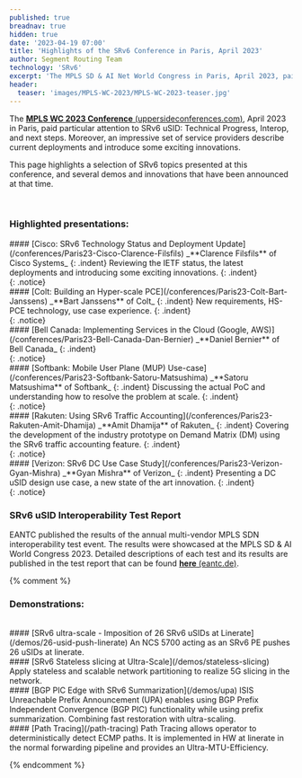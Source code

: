 ```yaml
---
published: true
breadnav: true
hidden: true
date: '2023-04-19 07:00'
title: 'Highlights of the SRv6 Conference in Paris, April 2023'
author: Segment Routing Team
technology: 'SRv6'
excerpt: 'The MPLS SD & AI Net World Congress in Paris, April 2023, paid particular attention to SRv6: Technical Progress, Interop, and next steps. Moreover, an impressive set of service providers describe current deployments and introduce some exciting innovations.'
header:
  teaser: 'images/MPLS-WC-2023/MPLS-WC-2023-teaser.jpg'
---
```

<style>
.indent {
    padding-left: 2em;
}
.notice {
    margin: 2em 0 !important;
    padding: 1em;
    /* color: #3d4144; */
    /* font-size: .75em !important; */
    /* text-indent: initial; */
    background-color: #f2f3f3;
    border-radius: 4px;
    box-shadow: 0 1px 1px rgba(189,193,196,0.25);
}
</style>

The [**MPLS WC 2023 Conference** (uppersideconferences.com)](<https://www.uppersideconferences.com/mpls-sdn-nfv/mplswc_2023_agenda_day_02.html>), April 2023 in Paris, paid particular attention to SRv6 uSID: Technical Progress, Interop, and next steps. Moreover, an impressive set of service providers describe current deployments and introduce some exciting innovations.

This page highlights a selection of SRv6 topics presented at this conference, and several demos and innovations that have been announced at that time.

<br />

### Highlighted presentations:

<div markdown="1">
#### [Cisco: SRv6 Technology Status and Deployment Update](/conferences/Paris23-Cisco-Clarence-Filsfils)
_**Clarence Filsfils** of Cisco Systems_
{: .indent}
Reviewing the IETF status, the latest deployments and introducing some exciting innovations.
{: .indent}
</div>
{: .notice}

<div markdown="1">
#### [Colt: Building an Hyper-scale PCE](/conferences/Paris23-Colt-Bart-Janssens)
_**Bart Janssens** of Colt_
{: .indent}
New requirements, HS-PCE technology, use case experience.
{: .indent}
</div>
{: .notice}

<div markdown="1">
#### [Bell Canada: Implementing Services in the Cloud (Google, AWS)](/conferences/Paris23-Bell-Canada-Dan-Bernier)
_**Daniel Bernier** of Bell Canada_
{: .indent}
</div>
{: .notice}

<div markdown="1">
#### [Softbank: Mobile User Plane (MUP) Use-case](/conferences/Paris23-Softbank-Satoru-Matsushima)
_**Satoru Matsushima** of Softbank_
{: .indent}
Discussing the actual PoC and understanding how to resolve the problem at scale.
{: .indent}
</div>
{: .notice}

<div markdown="1">
#### [Rakuten: Using SRv6 Traffic Accounting](/conferences/Paris23-Rakuten-Amit-Dhamija)
_**Amit Dhamija** of Rakuten_
{: .indent}
Covering the development of the industry prototype on Demand Matrix (DM) using the SRv6 traffic accounting feature.
{: .indent}
</div>
{: .notice}

<div markdown="1">
#### [Verizon: SRv6 DC Use Case Study](/conferences/Paris23-Verizon-Gyan-Mishra)
_**Gyan Mishra** of Verizon_
{: .indent}
Presenting a DC uSID design use case, a new state of the art innovation.
{: .indent}
</div>
{: .notice}

### SRv6 uSID Interoperability Test Report
EANTC published the results of the annual multi-vendor MPLS SDN interoperability test event. The results were showcased at the MPLS SD & AI World Congress 2023. Detailed descriptions of each test and its results are published in the test report that can be found [**here** (eantc.de)](https://eantc.de/fileadmin/eantc/downloads/events/2023/EANTC-InteropTest2023-TestReport.pdf).

{% comment %}
### Demonstrations:
<br />
#### [SRv6 ultra-scale - Imposition of 26 SRv6 uSIDs at Linerate](/demos/26-usid-push-linerate)
An NCS 5700 acting as an SRv6 PE pushes 26 uSIDs at linerate.

<br />
#### [SRv6 Stateless slicing at Ultra-Scale](/demos/stateless-slicing)
Apply stateless and scalable network partitioning to realize 5G slicing in the network.

<br />
#### [BGP PIC Edge with SRv6 Summarization](/demos/upa)
ISIS Unreachable Prefix Announcement (UPA) enables using BGP Prefix Independent Convergence (BGP PIC) functionality while using prefix summarization. Combining fast restoration with ultra-scaling.

<br />
#### [Path Tracing](/path-tracing)
Path Tracing allows operator to deterministically detect ECMP paths. It is implemented in HW at linerate in the normal forwarding pipeline and provides an Ultra-MTU-Efficiency.

{% endcomment %}
